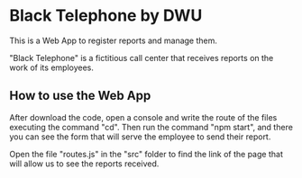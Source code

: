 Black Telephone by DWU
=================

This is a Web App to register reports and manage them.

"Black Telephone" is a fictitious call center that receives reports on the work of its employees.

## How to use the Web App

After download the code, open a console and write the route of the files executing the command "cd". Then run the command "npm start", and there you can see the form that will serve the employee to send their report.

Open the file "routes.js" in the "src" folder to find the link of the page that will allow us to see the reports received.
